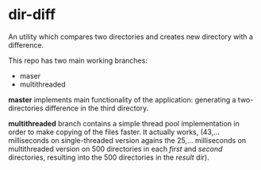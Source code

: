# dir-diff
An utility which compares two directories and creates new directory with a difference.

This repo has two main working branches:
- maser
- multithreaded

**master** implements main functionality of the application: generating a two-directories
difference in the third directory.

**multithreaded** branch contains a simple thread pool implementation in order to
make copying of the files faster. It actually works, (43,... milliseconds on 
single-threaded version agains the 25,... milliseconds on multithreaded version on
500 directories in each _first_ and _second_ directories, resulting into the 500
directories in the _result_ dir).
